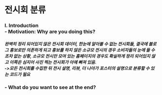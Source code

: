 # 전시회 분류

<H3> I. Introduction <br>
- Motivation: Why are you doing this? </H3>
<H5>
완벽히 정리 되어있지 않은 전시회 데이터, 한눈에 알아볼 수 없는 전시회들, 결국에 블로그 홍보로만 의존하게 되고 홍보를 하지 않은 소규모 전시의 경우 소비자들의 눈에 들 수 조차 없는 상황, 소규모 전시만 모여 있는 홈페이지의 경우도 확실하게 정리 되어있지 않고 이쪽은 심지어 사진 찍는 전시회가 아예 빠져 있음. <br>
->모든 전시회를 수집한 뒤 전시 설명, 리뷰, 더 나아가 포스터의 설명으로 분류할 수 있는 코드가 필요

<br>
<H3>- What do you want to see at the end? </H3>